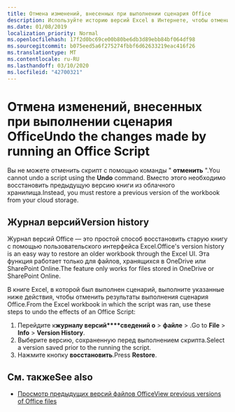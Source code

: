 ```yaml
---
title: Отмена изменений, внесенных при выполнении сценария Office
description: Используйте историю версий Excel в Интернете, чтобы отменить изменения, выполненные с помощью сценария.
ms.date: 01/08/2019
localization_priority: Normal
ms.openlocfilehash: 17f2d0bc69ce00b80be6db3d89ebb84bf064df98
ms.sourcegitcommit: b075eed5a6f275274fbbf6d62633219eac416f26
ms.translationtype: MT
ms.contentlocale: ru-RU
ms.lasthandoff: 03/10/2020
ms.locfileid: "42700321"
---
```

# <a name="undo-the-changes-made-by-running-an-office-script"></a><span data-ttu-id="d7342-103">Отмена изменений, внесенных при выполнении сценария Office</span><span class="sxs-lookup"><span data-stu-id="d7342-103">Undo the changes made by running an Office Script</span></span>

<span data-ttu-id="d7342-104">Вы не можете отменить скрипт с помощью команды " **отменить** ".</span><span class="sxs-lookup"><span data-stu-id="d7342-104">You cannot undo a script using the **Undo** command.</span></span> <span data-ttu-id="d7342-105">Вместо этого необходимо восстановить предыдущую версию книги из облачного хранилища.</span><span class="sxs-lookup"><span data-stu-id="d7342-105">Instead, you must restore a previous version of the workbook from your cloud storage.</span></span>

## <a name="version-history"></a><span data-ttu-id="d7342-106">Журнал версий</span><span class="sxs-lookup"><span data-stu-id="d7342-106">Version history</span></span>

<span data-ttu-id="d7342-107">Журнал версий Office — это простой способ восстановить старую книгу с помощью пользовательского интерфейса Excel.</span><span class="sxs-lookup"><span data-stu-id="d7342-107">Office's version history is an easy way to restore an older workbook through the Excel UI.</span></span> <span data-ttu-id="d7342-108">Эта функция работает только для файлов, хранящихся в OneDrive или SharePoint Online.</span><span class="sxs-lookup"><span data-stu-id="d7342-108">The feature only works for files stored in OneDrive or SharePoint Online.</span></span>

<span data-ttu-id="d7342-109">В книге Excel, в которой был выполнен сценарий, выполните указанные ниже действия, чтобы отменить результаты выполнения сценария Office.</span><span class="sxs-lookup"><span data-stu-id="d7342-109">From the Excel workbook in which the script was ran, use these steps to undo the effects of an Office Script:</span></span>

1. <span data-ttu-id="d7342-110">Перейдите к**журналу версий\*\*\*\*сведений о** >  **файле** > .</span><span class="sxs-lookup"><span data-stu-id="d7342-110">Go to **File** > **Info** > **Version History**.</span></span>
2. <span data-ttu-id="d7342-111">Выберите версию, сохраненную перед выполнением скрипта.</span><span class="sxs-lookup"><span data-stu-id="d7342-111">Select a version saved prior to the running the script.</span></span>
3. <span data-ttu-id="d7342-112">Нажмите кнопку **восстановить**.</span><span class="sxs-lookup"><span data-stu-id="d7342-112">Press **Restore**.</span></span>

## <a name="see-also"></a><span data-ttu-id="d7342-113">См. также</span><span class="sxs-lookup"><span data-stu-id="d7342-113">See also</span></span>

- [<span data-ttu-id="d7342-114">Просмотр предыдущих версий файлов Office</span><span class="sxs-lookup"><span data-stu-id="d7342-114">View previous versions of Office files</span></span>](https://support.office.com/article/View-previous-versions-of-Office-files-5c1e076f-a9c9-41b8-8ace-f77b9642e2c2#ID0EABBAAA=Web)
